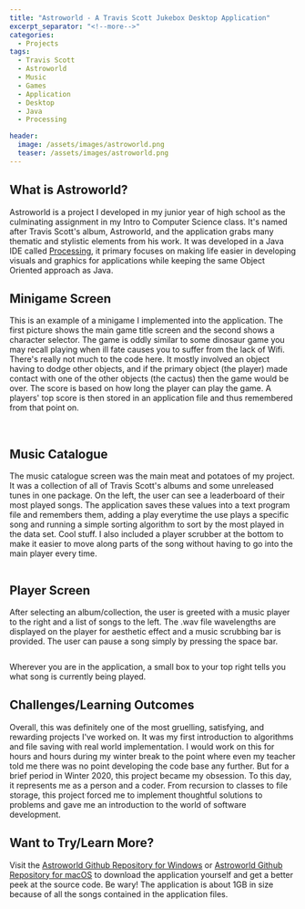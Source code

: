 ```yaml
---
title: "Astroworld - A Travis Scott Jukebox Desktop Application"
excerpt_separator: "<!--more-->"
categories:
  - Projects
tags:
  - Travis Scott
  - Astroworld
  - Music
  - Games
  - Application
  - Desktop
  - Java
  - Processing

header:
  image: /assets/images/astroworld.png
  teaser: /assets/images/astroworld.png
---
```


## What is Astroworld?

Astroworld is a project I developed in my junior year of high school as the culminating assignment in my Intro to Computer Science class. It's named after Travis Scott's album, Astroworld, and the application grabs many thematic and stylistic elements from his work. It was developed in a Java IDE called [Processing](https://processing.org), it primary focuses on making life easier in developing visuals and graphics for applications while keeping the same Object Oriented approach as Java. 

## Minigame Screen

This is an example of a minigame I implemented into the application. The first picture shows the main game title screen and the second shows a character selector. The game is oddly similar to some dinosaur game you may recall playing when ill fate causes you to suffer from the lack of Wifi. There's really not much to the code here. It mostly involved an object having to dodge other objects, and if the primary object (the player) made contact with one of the other objects (the cactus) then the game would be over. The score is based on how long the player can play the game. A players' top score is then stored in an application file and thus remembered from that point on.

<img src="{{ site.url }}{{ site.baseurl }}/assets/images/astro1.png" alt="" class="full">

<img src="{{ site.url }}{{ site.baseurl }}/assets/images/astro2.png" alt="" class="full">

## Music Catalogue

The music catalogue screen was the main meat and potatoes of my project. It was a collection of all of Travis Scott's albums and some unreleased tunes in one package. On the left, the user can see a leaderboard of their most played songs. The application saves these values into a text program file and remembers them, adding a play everytime the use plays a specific song and running a simple sorting algorithm to sort by the most played in the data set. Cool stuff. I also included a player scrubber at the bottom to make it easier to move along parts of the song without having to go into the main player every time.

<img src="{{ site.url }}{{ site.baseurl }}/assets/images/astro3.png" alt="" class="full">

## Player Screen

After selecting an album/collection, the user is greeted with a music player to the right and a list of songs to the left. The .wav file wavelengths are displayed on the player for aesthetic effect and a music scrubbing bar is provided. The user can pause a song simply by pressing the space bar.

<img src="{{ site.url }}{{ site.baseurl }}/assets/images/astro4.png" alt="" class="full">

Wherever you are in the application, a small box to your top right tells you what song is currently being played.

## Challenges/Learning Outcomes

Overall, this was definitely one of the most gruelling, satisfying, and rewarding projects I've worked on. It was my first introduction to algorithms and file saving with real world implementation. I would work on this for hours and hours during my winter break to the point where even my teacher told me there was no point developing the code base any further. But for a brief period in Winter 2020, this project became my obsession. To this day, it represents me as a person and a coder. From recursion to classes to file storage, this project forced me to implement thoughtful solutions to problems and gave me an introduction to the world of software development.

## Want to Try/Learn More?

Visit the [Astroworld Github Repository for Windows](https://github.com/faizaanqureshi/Astroworld) or [Astroworld Github Repository for macOS](https://github.com/faizaanqureshi/Astroworld-macOS-) to download the application yourself and get a better peek at the source code. Be wary! The application is about 1GB in size because of all the songs contained in the application files.